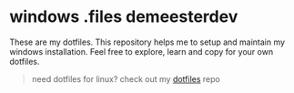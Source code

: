 # windows .files demeesterdev

These are my dotfiles. This repository helps me to setup and maintain my windows installation. Feel free to explore, learn and copy for your own dotfiles.

> need dotfiles for linux? check out my [dotfiles](https://github.com/demeesterdev/dotfiles) repo

